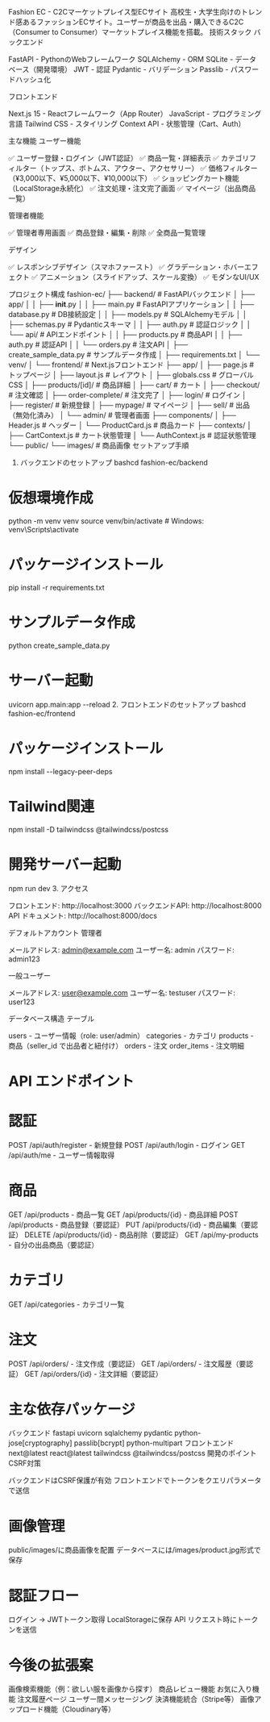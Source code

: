 Fashion EC - C2Cマーケットプレイス型ECサイト
高校生・大学生向けのトレンド感あるファッションECサイト。ユーザーが商品を出品・購入できるC2C（Consumer to Consumer）マーケットプレイス機能を搭載。
技術スタック
バックエンド

FastAPI - PythonのWebフレームワーク
SQLAlchemy - ORM
SQLite - データベース（開発環境）
JWT - 認証
Pydantic - バリデーション
Passlib - パスワードハッシュ化

フロントエンド

Next.js 15 - Reactフレームワーク（App Router）
JavaScript - プログラミング言語
Tailwind CSS - スタイリング
Context API - 状態管理（Cart、Auth）

主な機能
ユーザー機能

✅ ユーザー登録・ログイン（JWT認証）
✅ 商品一覧・詳細表示
✅ カテゴリフィルター（トップス、ボトムス、アウター、アクセサリー）
✅ 価格フィルター（¥3,000以下、¥5,000以下、¥10,000以下）
✅ ショッピングカート機能（LocalStorage永続化）
✅ 注文処理・注文完了画面
✅ マイページ（出品商品一覧）

管理者機能

✅ 管理者専用画面
✅ 商品登録・編集・削除
✅ 全商品一覧管理

デザイン

✅ レスポンシブデザイン（スマホファースト）
✅ グラデーション・ホバーエフェクト
✅ アニメーション（スライドアップ、スケール変換）
✅ モダンなUI/UX

プロジェクト構成
fashion-ec/
├── backend/                    # FastAPIバックエンド
│   ├── app/
│   │   ├── __init__.py
│   │   ├── main.py            # FastAPIアプリケーション
│   │   ├── database.py        # DB接続設定
│   │   ├── models.py          # SQLAlchemyモデル
│   │   ├── schemas.py         # Pydanticスキーマ
│   │   ├── auth.py            # 認証ロジック
│   │   └── api/               # APIエンドポイント
│   │       ├── products.py    # 商品API
│   │       ├── auth.py        # 認証API
│   │       └── orders.py      # 注文API
│   ├── create_sample_data.py  # サンプルデータ作成
│   ├── requirements.txt
│   └── venv/
│
└── frontend/                   # Next.jsフロントエンド
    ├── app/
    │   ├── page.js            # トップページ
    │   ├── layout.js          # レイアウト
    │   ├── globals.css        # グローバルCSS
    │   ├── products/[id]/     # 商品詳細
    │   ├── cart/              # カート
    │   ├── checkout/          # 注文確認
    │   ├── order-complete/    # 注文完了
    │   ├── login/             # ログイン
    │   ├── register/          # 新規登録
    │   ├── mypage/            # マイページ
    │   ├── sell/              # 出品（無効化済み）
    │   └── admin/             # 管理者画面
    ├── components/
    │   ├── Header.js          # ヘッダー
    │   └── ProductCard.js     # 商品カード
    ├── contexts/
    │   ├── CartContext.js     # カート状態管理
    │   └── AuthContext.js     # 認証状態管理
    └── public/
        └── images/            # 商品画像
セットアップ手順
1. バックエンドのセットアップ
bashcd fashion-ec/backend

# 仮想環境作成
python -m venv venv
source venv/bin/activate  # Windows: venv\Scripts\activate

# パッケージインストール
pip install -r requirements.txt

# サンプルデータ作成
python create_sample_data.py

# サーバー起動
uvicorn app.main:app --reload
2. フロントエンドのセットアップ
bashcd fashion-ec/frontend

# パッケージインストール
npm install --legacy-peer-deps

# Tailwind関連
npm install -D tailwindcss @tailwindcss/postcss

# 開発サーバー起動
npm run dev
3. アクセス

フロントエンド: http://localhost:3000
バックエンドAPI: http://localhost:8000
API ドキュメント: http://localhost:8000/docs

デフォルトアカウント
管理者

メールアドレス: admin@example.com
ユーザー名: admin
パスワード: admin123

一般ユーザー

メールアドレス: user@example.com
ユーザー名: testuser
パスワード: user123

データベース構造
テーブル

users - ユーザー情報（role: user/admin）
categories - カテゴリ
products - 商品（seller_id で出品者と紐付け）
orders - 注文
order_items - 注文明細

# API エンドポイント
# 認証

POST /api/auth/register - 新規登録
POST /api/auth/login - ログイン
GET /api/auth/me - ユーザー情報取得

# 商品

GET /api/products - 商品一覧
GET /api/products/{id} - 商品詳細
POST /api/products - 商品登録（要認証）
PUT /api/products/{id} - 商品編集（要認証）
DELETE /api/products/{id} - 商品削除（要認証）
GET /api/my-products - 自分の出品商品（要認証）

# カテゴリ

GET /api/categories - カテゴリ一覧

# 注文

POST /api/orders/ - 注文作成（要認証）
GET /api/orders/ - 注文履歴（要認証）
GET /api/orders/{id} - 注文詳細（要認証）

# 主な依存パッケージ
バックエンド
fastapi
uvicorn
sqlalchemy
pydantic
python-jose[cryptography]
passlib[bcrypt]
python-multipart
フロントエンド
next@latest
react@latest
tailwindcss
@tailwindcss/postcss
開発のポイント
CSRF対策

バックエンドはCSRF保護が有効
フロントエンドでトークンをクエリパラメータで送信

# 画像管理

public/images/に商品画像を配置
データベースには/images/product.jpg形式で保存

# 認証フロー

ログイン → JWTトークン取得
LocalStorageに保存
API リクエスト時にトークンを送信

# 今後の拡張案

画像検索機能（例：欲しい服を画像から探す）
商品レビュー機能
お気に入り機能
注文履歴ページ
ユーザー間メッセージング
決済機能統合（Stripe等）
画像アップロード機能（Cloudinary等）

